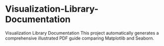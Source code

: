 # Visualization-Library-Documentation
Visualization Library Documentation  This project automatically generates a comprehensive illustrated PDF guide comparing Matplotlib and Seaborn.
